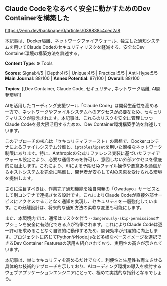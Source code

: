 ## Claude Codeをなるべく安全に動かすためのDev Containerを構築した

https://zenn.dev/backpaper0/articles/038838c4cec2a8

本記事は、Docker隔離、ネットワークファイアウォール、独立した通知システムを用いてClaude Codeのセキュリティリスクを軽減する、安全なDev Container環境の構築方法を詳述する。

**Content Type**: ⚙️ Tools

**Scores**: Signal:4/5 | Depth:4/5 | Unique:4/5 | Practical:5/5 | Anti-Hype:5/5
**Main Journal**: 88/100 | **Annex Potential**: 87/100 | **Overall**: 88/100

**Topics**: [[Dev Container, Claude Code, セキュリティ, ネットワーク隔離, AI開発環境]]

AIを活用したコーディング支援ツール「Claude Code」は開発生産性を高める一方で、ネットワークやファイルシステムへのアクセスが必要なため、セキュリティリスクが懸念されます。本記事は、これらのリスクを安全に管理しつつClaude Codeを最大限活用するための、Dev Container環境構築手法を詳述しています。

このアプローチの核心は「セキュリティファースト」の思想で、Dockerコンテナによるファイルシステム分離と、`iptables`/`ipset`を用いた厳格なネットワーク制限にあります。特に、Anthropicの公式リファレンス実装に基づいたファイアウォール設定により、必要な通信のみを許可し、意図しない外部アクセスを徹底的に阻止します。これにより、AIによる予期せぬファイル操作や悪意ある通信からホストシステムを完全に隔離し、開発者が安心してAIの恩恵を受けられる環境を提供します。

さらに注目すべきは、作業完了通知機能を独自開発の「Owattayo」サービスとして別コンテナで連携させる設計です。これによりClaude Codeが直接外部サービスにアクセスすることなく通知を実現し、セキュリティを一層強化しています。この分離設計は、将来的な通知方法の柔軟な変更も可能にします。

また、本環境内では、通常はリスクを伴う`--dangerously-skip-permissions`オプションを安全に有効化できる点が特筆されます。これによりClaude Codeは逐一許可を求めることなく自律的に動作するため、開発効率が飛躍的に向上します。プロジェクトに応じてPythonやNode.jsなど多様なベースイメージを選択できるDev Container Featuresの活用も紹介されており、実用性の高さが示されています。

本記事は、単にセキュリティを高めるだけでなく、利便性と生産性も両立させる具体的な技術的アプローチを示しており、AIコーディング環境の導入を検討するウェブアプリケーションエンジニアにとって、極めて実践的な指針となるでしょう。